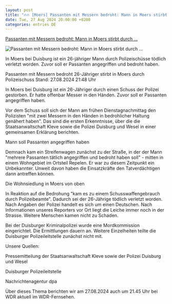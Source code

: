 ```yaml
---
layout: post
title: "🔥🔥 [Moers] Passanten mit Messern bedroht: Mann in Moers stirbt durch ..."
date: Tue, 27 Aug 2024 20:00:00 +0200
categories: entries DE
---
```

[Passanten mit Messern bedroht: Mann in Moers stirbt durch ...](https://www.tagesschau.de/inland/regional/nordrheinwestfalen/moers-polizeieinsatz-100.html)

![Passanten mit Messern bedroht: Mann in Moers stirbt durch ...](https://images.tagesschau.de/image/a72b6c57-47f0-4e28-b402-780ab945a457/AAABkZVlKv8/AAABkZLhkrw/16x9-1280/wdr-polizei-am-einsatzort-in-moers-100.jpg)

In Moers bei Duisburg ist ein 26-jähriger Mann durch Polizeischüsse tödlich verletzt worden. Zuvor soll er Passanten angegriffen und bedroht haben.

Passanten mit Messern bedroht 26-Jähriger stirbt in Moers durch Polizeischuss Stand: 27.08.2024 21:48 Uhr

In Moers bei Duisburg ist ein 26-Jähriger durch einen Schuss der Polizei gestorben. Er hatte offenbar Messer in den Händen. Zuvor soll er Passanten angegriffen haben.

Vor dem Schuss soll sich der Mann am frühen Dienstagnachmittag den Polizisten "mit zwei Messern in den Händen in bedrohlicher Haltung genähert haben". Das sind die ersten Erkenntnisse, über die die Staatsanwaltschaft Kleve sowie die Polizei Duisburg und Wesel in einer gemeinsamen Erklärung berichten.

Mann soll Passanten angegriffen haben

Demnach kam ein Streifenwagen zunächst zu der Straße, in der der Mann "mehrere Passanten tätlich angegriffen und bedroht haben soll" - mitten in einem Wohngebiet im Ortsteil Repelen. Er war zu diesem Zeitpunkt ein Unbekannter. Unweit davon haben die Einsatzkräfte den Tatverdächtigen dann antreffen können.

Die Wohnsiedlung in Moers von oben

In Reaktion auf die Bedrohung "kam es zu einem Schusswaffengebrauch durch Polizeibeamte". Dadurch sei der 26-Jährige tödlich verletzt worden. Nach Angaben der Polizei handelt es sich um einen Deutschen. Nach Informationen unseres Reporters vor Ort liegt die Leiche immer noch in der Strasse. Weitere Menschen kamen nicht zu Schaden.

Bei der Duisburger Kriminalpolizei wurde eine Mordkommission eingerichtet. Die Ermittlungen dauern an. Weitere Einzelheiten teilte die Duisburger Polizeileitstelle zunächst nicht mit.

Unsere Quellen:



Pressemitteilung der Staatsanwaltschaft Kleve sowie der Polizei Duisburg und Wesel

Duisburger Polizeileitstelle

Nachrichtenagentur dpa

Über dieses Thema berichten wir am 27.08.2024 auch um 21.45 Uhr bei WDR aktuell im WDR-Fernsehen.

